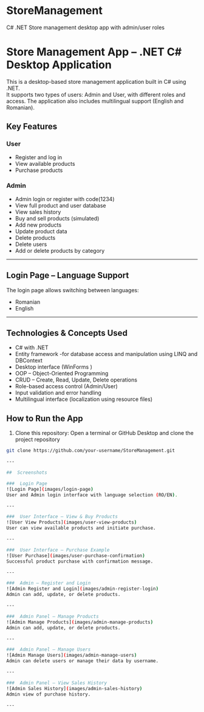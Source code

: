 # StoreManagement
C# .NET Store management desktop app with admin/user roles

# Store Management App – .NET C# Desktop Application

This is a desktop-based store management application built in C# using .NET.  
It supports two types of users: Admin and User, with different roles and access. The application also includes multilingual support (English and Romanian).



## Key Features

### User
-  Register and log in
-  View available products
-  Purchase products

###  Admin
-  Admin login or register with code(1234)
-  View full product and user database
-  View sales history
-  Buy and sell products (simulated)
-  Add new products
-  Update product data
-  Delete products
-  Delete users
-  Add or delete products by category

---

##  Login Page – Language Support

The login page allows switching between languages:
-  Romanian
-  English

---

##  Technologies & Concepts Used

- C# with .NET 
- Entity framework -for database access and manipulation using LINQ and DBContext
- Desktop interface (WinForms )
- OOP – Object-Oriented Programming
- CRUD – Create, Read, Update, Delete operations
- Role-based access control (Admin/User)
- Input validation and error handling
- Multilingual interface (localization using resource files)


##  How to Run the App

1. Clone this repository:
    Open a terminal or GitHub Desktop and clone the project repository
```bash
git clone https://github.com/your-username/StoreManagement.git

---

##  Screenshots

###  Login Page
![Login Page](images/login-page)  
User and Admin login interface with language selection (RO/EN).

---

###  User Interface – View & Buy Products
![User View Products](images/user-view-products)  
User can view available products and initiate purchase.

---

###  User Interface – Purchase Example
![User Purchase](images/user-purchase-confirmation)  
Successful product purchase with confirmation message.

---

###  Admin – Register and Login
![Admin Register and Login](images/admin-register-login)  
Admin can add, update, or delete products.

---

###  Admin Panel – Manage Products
![Admin Manage Products](images/admin-manage-products)  
Admin can add, update, or delete products.

---

###  Admin Panel – Manage Users
![Admin Manage Users](images/admin-manage-users)  
Admin can delete users or manage their data by username.

---

###  Admin Panel – View Sales History
![Admin Sales History](images/admin-sales-history)  
Admin view of purchase history.

---
